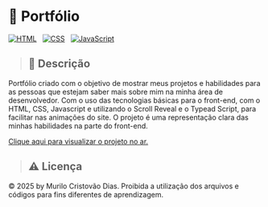 # 🚂 Portfólio

[![HTML](https://img.shields.io/badge/HTML-%23E34F26.svg?logo=html5&logoColor=white)](#) &nbsp;
[![CSS](https://img.shields.io/badge/CSS-1572B6?logo=css3&logoColor=fff)](#) &nbsp;
[![JavaScript](https://img.shields.io/badge/JavaScript-F7DF1E?logo=javascript&logoColor=000)](#)


> ## 📑 Descrição
Portfólio criado com o objetivo de mostrar meus projetos e habilidades para as pessoas que estejam saber mais sobre mim na minha área de desenvolvedor. Com o uso das tecnologias básicas para o front-end, com o HTML, CSS, Javascript e utilizando o Scroll Reveal e o Typead Script, para facilitar nas animações do site. O projeto é uma representação clara das minhas habilidades na parte do front-end.

<a href="https://murilodias03.github.io/Portfolio" target="_blank" rel="external">Clique aqui para visualizar o projeto no ar.</a>

> ## ⚠️ Licença
&copy; 2025 by Murilo Cristovão Dias. Proibida a utilização dos arquivos e códigos para fins diferentes de aprendizagem.
